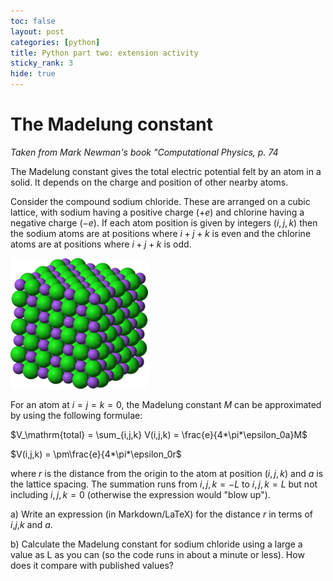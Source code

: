 ```yaml
---
toc: false
layout: post
categories: [python]
title: Python part two: extension activity
sticky_rank: 3
hide: true
---
```


# The Madelung constant

*Taken from Mark Newman's book "Computational Physics, p. 74*

The Madelung constant gives the total electric potential felt by an atom in a solid. It depends on the charge and position of other nearby atoms.

Consider the compound sodium chloride. These are arranged on a cubic lattice, with sodium having a positive charge ($+e$) and chlorine having a negative charge ($-e$). If each atom position is given by integers $(i,j,k)$ then the sodium atoms are at positions where $i+j+k$ is even and the chlorine atoms are at positions where $i+j+k$ is odd.

![](../images/NaCl.png)

For an atom at $i=j=k=0$, the Madelung constant $M$ can be approximated by using the following formulae:

$V_\mathrm{total} = \sum_{i,j,k} V(i,j,k) = \frac{e}{4*\pi*\epsilon_0a}M$

$V(i,j,k) = \pm\\frac{e}{4*\pi*\epsilon_0r$

where $r$ is the distance from the origin to the atom at position $(i,j,k)$ and $a$ is the lattice spacing. The summation runs from $i,j,k=-L$ to $i,j,k=L$ but not including $i,j,k=0$ (otherwise the expression would "blow up").

a) Write an expression (in Markdown/LaTeX) for the distance $r$ in terms of $i$,$j$,$k$ and $a$.

b) Calculate the Madelung constant for sodium chloride using a large a value as L as you can (so the code runs in about a minute or less). How does it compare with published values?



